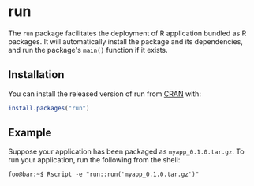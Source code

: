 # run

The `run` package facilitates the deployment of R application bundled as R packages. It
will automatically install the package and its dependencies, and run the package's `main()`
function if it exists.

## Installation

You can install the released version of run from [CRAN](https://CRAN.R-project.org) with:

``` r
install.packages("run")
```

## Example

Suppose your application has been packaged as `myapp_0.1.0.tar.gz`. To run your application,
run the following from the shell:

``` console
foo@bar:~$ Rscript -e "run::run('myapp_0.1.0.tar.gz')"
```


